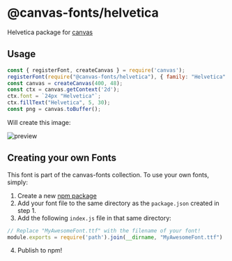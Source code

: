 @canvas-fonts/helvetica
====

Helvetica package for [canvas](https://npmjs.org/package/canvas)

## Usage

```js
const { registerFont, createCanvas } = require('canvas');
registerFont(require("@canvas-fonts/helvetica"), { family: "Helvetica" });
const canvas = createCanvas(400, 48);
const ctx = canvas.getContext('2d');
ctx.font = `24px "Helvetica"`;
ctx.fillText("Helvetica", 5, 30);
const png = canvas.toBuffer();
```

Will create this image:

![preview](https://github.com/retrohacker/canvas-fonts/raw/master/previews/helvetica.png)

## Creating your own Fonts

This font is part of the canvas-fonts collection. To use your own fonts, simply:

1. Create a new [npm package](https://docs.npmjs.com/creating-node-js-modules)
2. Add your font file to the same directory as the `package.json` created in step 1.
3. Add the following `index.js` file in that same directory:

```js
// Replace "MyAwesomeFont.ttf" with the filename of your font!
module.exports = require('path').join(__dirname, "MyAwesomeFont.ttf")
```

4. Publish to npm!